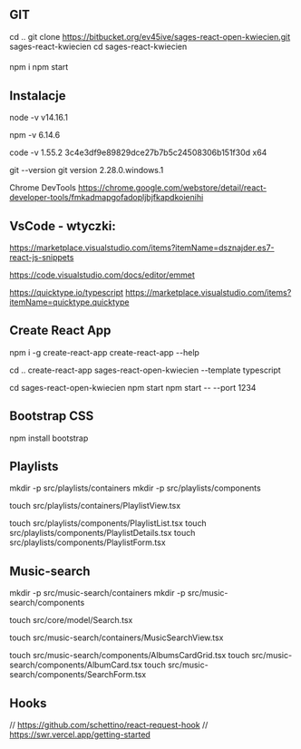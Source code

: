 ## GIT 
cd ..
git clone https://bitbucket.org/ev45ive/sages-react-open-kwiecien.git sages-react-kwiecien
cd sages-react-kwiecien  
####  <!-- LUB  "File -> Open Folder -> sages-react-kwiecien" -->
npm i 
npm start

## Instalacje
node -v
v14.16.1

npm -v
6.14.6

code -v
1.55.2
3c4e3df9e89829dce27b7b5c24508306b151f30d
x64

git --version
git version 2.28.0.windows.1

Chrome DevTools
https://chrome.google.com/webstore/detail/react-developer-tools/fmkadmapgofadopljbjfkapdkoienihi

## VsCode - wtyczki:
https://marketplace.visualstudio.com/items?itemName=dsznajder.es7-react-js-snippets

https://code.visualstudio.com/docs/editor/emmet

https://quicktype.io/typescript
https://marketplace.visualstudio.com/items?itemName=quicktype.quicktype


## Create React App
npm i -g create-react-app 
create-react-app --help

cd ..
create-react-app sages-react-open-kwiecien --template typescript 

cd sages-react-open-kwiecien
npm start
npm start -- --port 1234

## Bootstrap CSS
<!-- npm install react-bootstrap bootstrap -->
npm install bootstrap

## Playlists
mkdir -p src/playlists/containers
mkdir -p src/playlists/components

touch src/playlists/containers/PlaylistView.tsx

touch src/playlists/components/PlaylistList.tsx
touch src/playlists/components/PlaylistDetails.tsx
touch src/playlists/components/PlaylistForm.tsx

## Music-search
mkdir -p src/music-search/containers
mkdir -p src/music-search/components

touch src/core/model/Search.tsx

touch src/music-search/containers/MusicSearchView.tsx

touch src/music-search/components/AlbumsCardGrid.tsx
touch src/music-search/components/AlbumCard.tsx
touch src/music-search/components/SearchForm.tsx


## Hooks

// https://github.com/schettino/react-request-hook
// https://swr.vercel.app/getting-started


